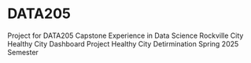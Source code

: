 # DATA205
Project for DATA205 Capstone Experience in Data Science
Rockville City Healthy City Dashboard 
Project Healthy City Detirmination
Spring 2025 Semester
